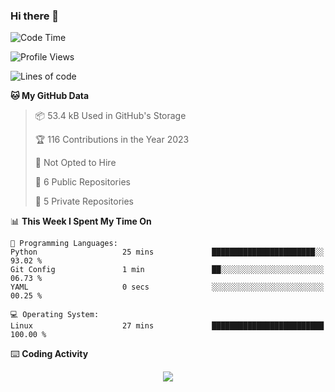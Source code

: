 ### Hi there 👋

<!--
**huayuan4396/huayuan4396** is a ✨ _special_ ✨ repository because its `README.md` (this file) appears on your GitHub profile.

Here are some ideas to get you started:

- 🔭 I’m currently working on ...
- 🌱 I’m currently learning ...
- 👯 I’m looking to collaborate on ...
- 🤔 I’m looking for help with ...
- 💬 Ask me about ...
- 📫 How to reach me: ...
- 😄 Pronouns: ...
- ⚡ Fun fact: ...
-->

<!--START_SECTION:waka-->
![Code Time](http://img.shields.io/badge/Code%20Time-12%20hrs%2033%20mins-blue)

![Profile Views](http://img.shields.io/badge/Profile%20Views-42-blue)

![Lines of code](https://img.shields.io/badge/From%20Hello%20World%20I%27ve%20Written-140.4%20thousand%20lines%20of%20code-blue)

**🐱 My GitHub Data** 

> 📦 53.4 kB Used in GitHub's Storage 
 > 
> 🏆 116 Contributions in the Year 2023
 > 
> 🚫 Not Opted to Hire
 > 
> 📜 6 Public Repositories 
 > 
> 🔑 5 Private Repositories 
 > 
📊 **This Week I Spent My Time On** 

```text
💬 Programming Languages: 
Python                   25 mins             ███████████████████████░░   93.02 % 
Git Config               1 min               ██░░░░░░░░░░░░░░░░░░░░░░░   06.73 % 
YAML                     0 secs              ░░░░░░░░░░░░░░░░░░░░░░░░░   00.25 % 

💻 Operating System: 
Linux                    27 mins             █████████████████████████   100.00 % 
```


<!--END_SECTION:waka-->

⌨️ **Coding Activity**

<div align='center'><figure><img src="https://wakatime.com/share/@db8b0378-ee98-441b-8e12-39d3eb05c7ac/810c2f5c-055f-4eb9-a69a-d71cbaed0a3e.svg"></embed></figure></div>
